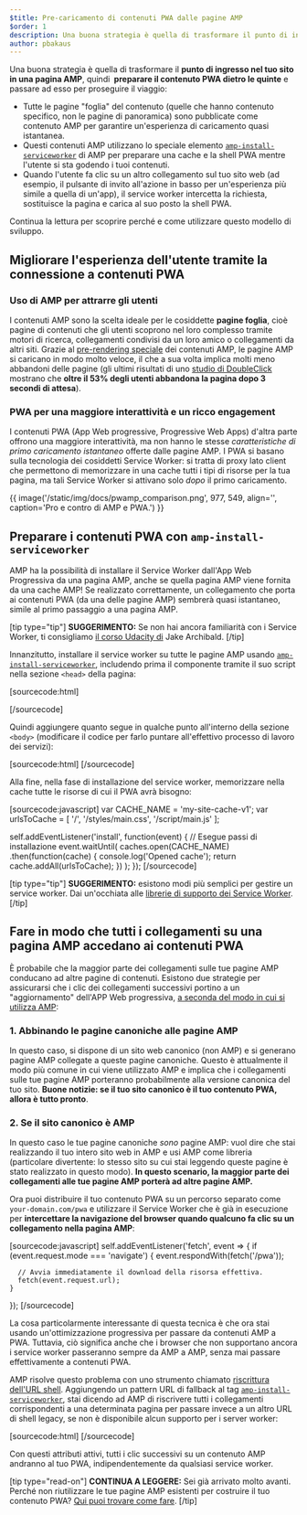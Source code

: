 ```yaml
---
$title: Pre-caricamento di contenuti PWA dalle pagine AMP
$order: 1
description: Una buona strategia è quella di trasformare il punto di ingresso nel tuo sito in una pagina AMP, quindi preparare il contenuto PWA dietro le quinte e passare a ...
author: pbakaus
---
```


Una buona strategia è quella di trasformare il **punto di ingresso nel tuo sito in una pagina AMP**, quindi **&nbsp;preparare il contenuto PWA dietro le quinte** e passare ad esso per proseguire il viaggio:

- Tutte le pagine "foglia" del contenuto (quelle che hanno contenuto specifico, non le pagine di panoramica) sono pubblicate come contenuto AMP per garantire un'esperienza di caricamento quasi istantanea.
- Questi contenuti AMP utilizzano lo speciale elemento [`amp-install-serviceworker`](../../../documentation/components/reference/amp-install-serviceworker.md) di AMP per preparare una cache e la shell PWA mentre l'utente si sta godendo i tuoi contenuti.
- Quando l'utente fa clic su un altro collegamento sul tuo sito web (ad esempio, il pulsante di invito all'azione in basso per un'esperienza più simile a quella di un'app), il service worker intercetta la richiesta, sostituisce la pagina e carica al suo posto la shell PWA.

Continua la lettura per scoprire perché e come utilizzare questo modello di sviluppo.

## Migliorare l'esperienza dell'utente tramite la connessione a contenuti PWA

### Uso di AMP per attrarre gli utenti

I contenuti AMP sono la scelta ideale per le cosiddette **pagine foglia**, cioè pagine di contenuti che gli utenti scoprono nel loro complesso tramite motori di ricerca, collegamenti condivisi da un loro amico o collegamenti da altri siti. Grazie al [pre-rendering speciale](../../../about/how-amp-works.html) dei contenuti AMP, le pagine AMP si caricano in modo molto veloce, il che a sua volta implica molti meno abbandoni delle pagine (gli ultimi risultati di uno [studio di DoubleClick](https://www.doubleclickbygoogle.com/articles/mobile-speed-matters/) mostrano che **oltre il 53% degli utenti abbandona la pagina dopo 3 secondi di attesa**).

### PWA per una maggiore interattività e un ricco engagement

I contenuti PWA (App Web progressive, Progressive Web Apps) d'altra parte offrono una maggiore interattività, ma non hanno le stesse *caratteristiche di primo caricamento istantaneo* offerte dalle pagine AMP. I PWA si basano sulla tecnologia dei cosiddetti Service Worker: si tratta di proxy lato client che permettono di memorizzare in una cache tutti i tipi di risorse per la tua pagina, ma tali Service Worker si attivano solo *dopo* il primo caricamento.

{{ image('/static/img/docs/pwamp_comparison.png', 977, 549, align='', caption='Pro e contro di AMP e PWA.') }}

## Preparare i contenuti PWA con `amp-install-serviceworker`

AMP ha la possibilità di installare il Service Worker dall'App Web Progressiva da una pagina AMP, anche se quella pagina AMP viene fornita da una cache AMP! Se realizzato correttamente, un collegamento che porta ai contenuti PWA (da una delle pagine AMP) sembrerà quasi istantaneo, simile al primo passaggio a una pagina AMP.

[tip type="tip"] **SUGGERIMENTO:** Se non hai ancora familiarità con i Service Worker, ti consigliamo [il corso Udacity di](https://www.udacity.com/course/offline-web-applications--ud899) Jake Archibald. [/tip]

Innanzitutto, installare il service worker su tutte le pagine AMP usando [`amp-install-serviceworker`](../../../documentation/components/reference/amp-install-serviceworker.md), includendo prima il componente tramite il suo script nella sezione `<head>` della pagina:

[sourcecode:html]

<script async="" custom-element="amp-install-serviceworker" src="https://cdn.ampproject.org/v0/amp-install-serviceworker-0.1.js"></script>

[/sourcecode]

Quindi aggiungere quanto segue in qualche punto all'interno della sezione `<body>` (modificare il codice per farlo puntare all'effettivo processo di lavoro dei servizi):

[sourcecode:html] <amp-install-serviceworker src="https://www.your-domain.com/serviceworker.js" layout="nodisplay"> </amp-install-serviceworker> [/sourcecode]

Alla fine, nella fase di installazione del service worker, memorizzare nella cache tutte le risorse di cui il PWA avrà bisogno:

[sourcecode:javascript] var CACHE_NAME = 'my-site-cache-v1'; var urlsToCache = [ '/', '/styles/main.css', '/script/main.js' ];

self.addEventListener('install', function(event) { // Esegue passi di installazione event.waitUntil( caches.open(CACHE_NAME) .then(function(cache) { console.log('Opened cache'); return cache.addAll(urlsToCache); }) ); }); [/sourcecode]

[tip type="tip"] **SUGGERIMENTO:** esistono modi più semplici per gestire un service worker. Dai un'occhiata alle [librerie di supporto dei Service Worker](https://github.com/GoogleChrome/sw-helpers). [/tip]

## Fare in modo che tutti i collegamenti su una pagina AMP accedano ai contenuti PWA

È probabile che la maggior parte dei collegamenti sulle tue pagine AMP conducano ad altre pagine di contenuti. Esistono due strategie per assicurarsi che i clic dei collegamenti successivi portino a un "aggiornamento" dell'APP Web progressiva, [a seconda del modo in cui si utilizza AMP](../../../documentation/guides-and-tutorials/optimize-measure/discovery.md):

### 1. Abbinando le pagine canoniche alle pagine AMP

In questo caso, si dispone di un sito web canonico (non AMP) e si generano pagine AMP collegate a queste pagine canoniche. Questo è attualmente il modo più comune in cui viene utilizzato AMP e implica che i collegamenti sulle tue pagine AMP porteranno probabilmente alla versione canonica del tuo sito. **Buone notizie: se il tuo sito canonico è il tuo contenuto PWA, allora è tutto pronto**.

### 2. Se il sito canonico è AMP

In questo caso le tue pagine canoniche *sono* pagine AMP: vuol dire che stai realizzando il tuo intero sito web in AMP e usi AMP come libreria (particolare divertente: lo stesso sito su cui stai leggendo queste pagine è stato realizzato in questo modo). **In questo scenario, la maggior parte dei collegamenti alle tue pagine AMP porterà ad altre pagine AMP.**

Ora puoi distribuire il tuo contenuto PWA su un percorso separato come `your-domain.com/pwa` e utilizzare il Service Worker che è già in esecuzione per **intercettare la navigazione del browser quando qualcuno fa clic su un collegamento nella pagina AMP**:

[sourcecode:javascript] self.addEventListener('fetch', event => { if (event.request.mode === 'navigate') { event.respondWith(fetch('/pwa'));

```
  // Avvia immediatamente il download della risorsa effettiva.
  fetch(event.request.url);
}
```

}); [/sourcecode]

La cosa particolarmente interessante di questa tecnica è che ora stai usando un'ottimizzazione progressiva per passare da contenuti AMP a PWA. Tuttavia, ciò significa anche che i browser che non supportano ancora i service worker passeranno sempre da AMP a AMP, senza mai passare effettivamente a contenuti PWA.

AMP risolve questo problema con uno strumento chiamato [riscrittura dell'URL shell](../../../documentation/components/reference/amp-install-serviceworker.md#shell-url-rewrite). Aggiungendo un pattern URL di fallback al tag [`amp-install-serviceworker`](../../../documentation/components/reference/amp-install-serviceworker.md), stai dicendo ad AMP di riscrivere tutti i collegamenti corrispondenti a una determinata pagina per passare invece a un altro URL di shell legacy, se non è disponibile alcun supporto per i server worker:

[sourcecode:html] <amp-install-serviceworker src="https://www.your-domain.com/serviceworker.js" layout="nodisplay" data-no-service-worker-fallback-url-match=".*" data-no-service-worker-fallback-shell-url="https://www.your-domain.com/pwa"> </amp-install-serviceworker> [/sourcecode]

Con questi attributi attivi, tutti i clic successivi su un contenuto AMP andranno al tuo PWA, indipendentemente da qualsiasi service worker.

[tip type="read-on"] **CONTINUA A LEGGERE:** Sei già arrivato molto avanti. Perché non riutilizzare le tue pagine AMP esistenti per costruire il tuo contenuto PWA? [Qui puoi trovare come fare](amp-in-pwa.md). [/tip]
